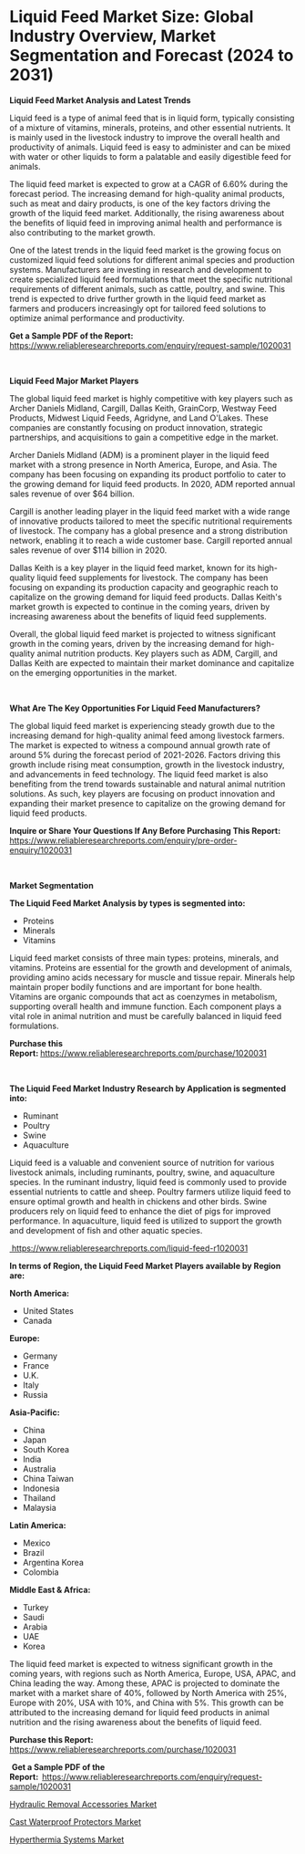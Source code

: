 <p><h1>Liquid Feed Market Size: Global Industry Overview, Market Segmentation and Forecast (2024 to 2031)</h1></p><p><strong>Liquid Feed Market Analysis and Latest Trends</strong></p>
<p><p>Liquid feed is a type of animal feed that is in liquid form, typically consisting of a mixture of vitamins, minerals, proteins, and other essential nutrients. It is mainly used in the livestock industry to improve the overall health and productivity of animals. Liquid feed is easy to administer and can be mixed with water or other liquids to form a palatable and easily digestible feed for animals.</p><p>The liquid feed market is expected to grow at a CAGR of 6.60% during the forecast period. The increasing demand for high-quality animal products, such as meat and dairy products, is one of the key factors driving the growth of the liquid feed market. Additionally, the rising awareness about the benefits of liquid feed in improving animal health and performance is also contributing to the market growth.</p><p>One of the latest trends in the liquid feed market is the growing focus on customized liquid feed solutions for different animal species and production systems. Manufacturers are investing in research and development to create specialized liquid feed formulations that meet the specific nutritional requirements of different animals, such as cattle, poultry, and swine. This trend is expected to drive further growth in the liquid feed market as farmers and producers increasingly opt for tailored feed solutions to optimize animal performance and productivity.</p></p>
<p><strong>Get a Sample PDF of the Report:&nbsp;</strong> <a href="https://www.reliableresearchreports.com/enquiry/request-sample/1020031">https://www.reliableresearchreports.com/enquiry/request-sample/1020031</a></p>
<p>&nbsp;</p>
<p><strong>Liquid Feed Major Market Players</strong></p>
<p><p>The global liquid feed market is highly competitive with key players such as Archer Daniels Midland, Cargill, Dallas Keith, GrainCorp, Westway Feed Products, Midwest Liquid Feeds, Agridyne, and Land O'Lakes. These companies are constantly focusing on product innovation, strategic partnerships, and acquisitions to gain a competitive edge in the market.</p><p>Archer Daniels Midland (ADM) is a prominent player in the liquid feed market with a strong presence in North America, Europe, and Asia. The company has been focusing on expanding its product portfolio to cater to the growing demand for liquid feed products. In 2020, ADM reported annual sales revenue of over $64 billion.</p><p>Cargill is another leading player in the liquid feed market with a wide range of innovative products tailored to meet the specific nutritional requirements of livestock. The company has a global presence and a strong distribution network, enabling it to reach a wide customer base. Cargill reported annual sales revenue of over $114 billion in 2020.</p><p>Dallas Keith is a key player in the liquid feed market, known for its high-quality liquid feed supplements for livestock. The company has been focusing on expanding its production capacity and geographic reach to capitalize on the growing demand for liquid feed products. Dallas Keith's market growth is expected to continue in the coming years, driven by increasing awareness about the benefits of liquid feed supplements.</p><p>Overall, the global liquid feed market is projected to witness significant growth in the coming years, driven by the increasing demand for high-quality animal nutrition products. Key players such as ADM, Cargill, and Dallas Keith are expected to maintain their market dominance and capitalize on the emerging opportunities in the market.</p></p>
<p>&nbsp;</p>
<p><strong>What Are The Key Opportunities For Liquid Feed Manufacturers?</strong></p>
<p><p>The global liquid feed market is experiencing steady growth due to the increasing demand for high-quality animal feed among livestock farmers. The market is expected to witness a compound annual growth rate of around 5% during the forecast period of 2021-2026. Factors driving this growth include rising meat consumption, growth in the livestock industry, and advancements in feed technology. The liquid feed market is also benefiting from the trend towards sustainable and natural animal nutrition solutions. As such, key players are focusing on product innovation and expanding their market presence to capitalize on the growing demand for liquid feed products.</p></p>
<p><strong>Inquire or Share Your Questions If Any Before Purchasing This Report:</strong> <a href="https://www.reliableresearchreports.com/enquiry/pre-order-enquiry/1020031">https://www.reliableresearchreports.com/enquiry/pre-order-enquiry/1020031</a></p>
<p>&nbsp;</p>
<p><strong>Market Segmentation</strong></p>
<p><strong>The Liquid Feed Market Analysis by types is segmented into:</strong></p>
<p><ul><li>Proteins</li><li>Minerals</li><li>Vitamins</li></ul></p>
<p><p>Liquid feed market consists of three main types: proteins, minerals, and vitamins. Proteins are essential for the growth and development of animals, providing amino acids necessary for muscle and tissue repair. Minerals help maintain proper bodily functions and are important for bone health. Vitamins are organic compounds that act as coenzymes in metabolism, supporting overall health and immune function. Each component plays a vital role in animal nutrition and must be carefully balanced in liquid feed formulations.</p></p>
<p><strong>Purchase this Report:&nbsp;</strong><a href="https://www.reliableresearchreports.com/purchase/1020031">https://www.reliableresearchreports.com/purchase/1020031</a></p>
<p>&nbsp;</p>
<p><strong>The Liquid Feed Market Industry Research by Application is segmented into:</strong></p>
<p><ul><li>Ruminant</li><li>Poultry</li><li>Swine</li><li>Aquaculture</li></ul></p>
<p><p>Liquid feed is a valuable and convenient source of nutrition for various livestock animals, including ruminants, poultry, swine, and aquaculture species. In the ruminant industry, liquid feed is commonly used to provide essential nutrients to cattle and sheep. Poultry farmers utilize liquid feed to ensure optimal growth and health in chickens and other birds. Swine producers rely on liquid feed to enhance the diet of pigs for improved performance. In aquaculture, liquid feed is utilized to support the growth and development of fish and other aquatic species.</p></p>
<p><a href="https://www.reliableresearchreports.com/liquid-feed-r1020031">&nbsp;https://www.reliableresearchreports.com/liquid-feed-r1020031</a></p>
<p><strong>In terms of Region, the Liquid Feed Market Players available by Region are:</strong></p>
<p>
    <p> <strong> North America: </strong>
        <ul>
            <li>United States</li>
            <li>Canada</li>
        </ul>
        </p> 
    <p> <strong> Europe: </strong>
        <ul>
            <li>Germany</li>
            <li>France</li>
            <li>U.K.</li>
            <li>Italy</li>
            <li>Russia</li>
        </ul>
        </p> 
    <p> <strong> Asia-Pacific: </strong>
        <ul>
            <li>China</li>
            <li>Japan</li>
            <li>South Korea</li>
            <li>India</li>
            <li>Australia</li>
            <li>China Taiwan</li>
            <li>Indonesia</li>
            <li>Thailand</li>
            <li>Malaysia</li>
        </ul>
        </p> 
    <p> <strong> Latin America: </strong>
        <ul>
            <li>Mexico</li>
            <li>Brazil</li>
            <li>Argentina Korea</li>
            <li>Colombia</li>
        </ul>
        </p> 
    <p> <strong> Middle East & Africa: </strong>
        <ul>
            <li>Turkey</li>
            <li>Saudi</li>
            <li>Arabia</li>
            <li>UAE</li>
            <li>Korea</li>
        </ul>
    </p>
    </p>
<p><p>The liquid feed market is expected to witness significant growth in the coming years, with regions such as North America, Europe, USA, APAC, and China leading the way. Among these, APAC is projected to dominate the market with a market share of 40%, followed by North America with 25%, Europe with 20%, USA with 10%, and China with 5%. This growth can be attributed to the increasing demand for liquid feed products in animal nutrition and the rising awareness about the benefits of liquid feed.</p></p>
<p><strong>Purchase this Report: </strong><a href="https://www.reliableresearchreports.com/purchase/1020031">https://www.reliableresearchreports.com/purchase/1020031</a></p>
<p>&nbsp;<strong>Get a Sample PDF of the Report:&nbsp;&nbsp;</strong><a href="https://www.reliableresearchreports.com/enquiry/request-sample/1020031">https://www.reliableresearchreports.com/enquiry/request-sample/1020031</a></p>
<p><strong></strong></p>
<p><p><a href="https://medium.com/@clairhane1992/insights-into-the-hydraulic-removal-accessories-industry-market-financial-status-market-size-and-05c85916b6db">Hydraulic Removal Accessories Market</a></p><p><a href="https://medium.com/@scottroberts2661/cast-waterproof-protectors-market-size-share-trends-analysis-report-by-end-use-88bc156b693f">Cast Waterproof Protectors Market</a></p><p><a href="https://issuu.com/reportprime-2/docs/hyperthermia-systems-market-size-2030.pptx">Hyperthermia Systems Market</a></p></p>